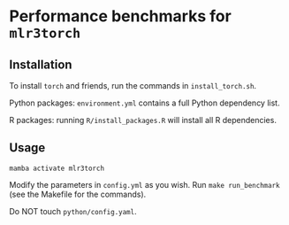 # Performance benchmarks for `mlr3torch`

## Installation

To install `torch` and friends, run the commands in `install_torch.sh`.

Python packages: `environment.yml` contains a full Python dependency list.

R packages: running `R/install_packages.R` will install all R dependencies.

## Usage

`mamba activate mlr3torch`

Modify the parameters in `config.yml` as you wish. Run `make run_benchmark` (see the Makefile for the commands).

Do NOT touch `python/config.yaml`.